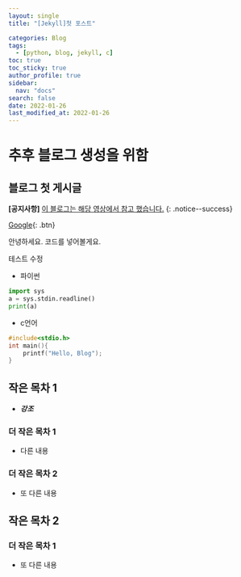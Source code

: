 ```yaml
---
layout: single
title: "[Jekyll]첫 포스트"

categories: Blog
tags: 
  - [python, blog, jekyll, c]
toc: true
toc_sticky: true
author_profile: true  
sidebar:
  nav: "docs"
search: false
date: 2022-01-26
last_modified_at: 2022-01-26
---
```



# 추후 블로그 생성을 위함


## 블로그 첫 게시글


**[공지사항]** [이 블로그는 해당 영상에서 참고 했습니다.](https://www.youtube.com/watch?v=ACzFIAOsfpM)
{: .notice--success}


[Google](https://google.com){: .btn}

안녕하세요.
코드를 넣어볼게요.

테스트 수정

* 파이썬



```python
import sys
a = sys.stdin.readline()
print(a)
```




* c언어



```c
#include<stdio.h>
int main(){    
    printf("Hello, Blog");
}
```

## 작은 목차 1


 * ***강조***

### 더 작은 목차 1

- 다른 내용

### 더 작은 목차 2

- 또 다른 내용

## 작은 목차 2

### 더 작은 목차 1

- 또 다른 내용
